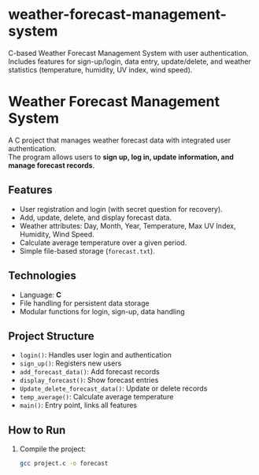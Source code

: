 # weather-forecast-management-system
C-based Weather Forecast Management System with user authentication. Includes features for sign-up/login, data entry, update/delete, and weather statistics (temperature, humidity, UV index, wind speed).
# Weather Forecast Management System

A C project that manages weather forecast data with integrated user authentication.  
The program allows users to **sign up, log in, update information, and manage forecast records**.

## Features
- User registration and login (with secret question for recovery).
- Add, update, delete, and display forecast data.
- Weather attributes: Day, Month, Year, Temperature, Max UV Index, Humidity, Wind Speed.
- Calculate average temperature over a given period.
- Simple file-based storage (`forecast.txt`).

## Technologies
- Language: **C**
- File handling for persistent data storage
- Modular functions for login, sign-up, data handling

## Project Structure
- `login()`: Handles user login and authentication
- `sign_up()`: Registers new users
- `add_forecast_data()`: Add forecast records
- `display_forecast()`: Show forecast entries
- `Update_delete_forecast_data()`: Update or delete records
- `temp_average()`: Calculate average temperature
- `main()`: Entry point, links all features

## How to Run
1. Compile the project:
   ```bash
   gcc project.c -o forecast

